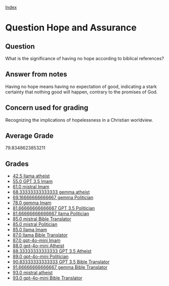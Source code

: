 
[Index](../../index.md)
# Question Hope and Assurance
## Question
What is the significance of having no hope according to biblical references?

## Answer from notes
Having no hope means having no expectation of good, indicating a stark certainty that nothing good will happen, contrary to the promises of God.

## Concern used for grading
Recognizing the implications of hopelessness in a Christian worldview.

## Average Grade
79.8348623853211

## Grades
 * [42.5 llama atheist](../answers/llama_atheist/Hope_and_Assurance.md)
 * [55.0 GPT 3.5 Imam](../answers/GPT_3.5_Imam/Hope_and_Assurance.md)
 * [61.0 mistral Imam](../answers/mistral_Imam/Hope_and_Assurance.md)
 * [68.33333333333333 gemma atheist](../answers/gemma_atheist/Hope_and_Assurance.md)
 * [69.16666666666667 gemma Politician](../answers/gemma_Politician/Hope_and_Assurance.md)
 * [78.0 gemma Imam](../answers/gemma_Imam/Hope_and_Assurance.md)
 * [81.66666666666667 GPT 3.5 Politician](../answers/GPT_3.5_Politician/Hope_and_Assurance.md)
 * [81.66666666666667 llama Politician](../answers/llama_Politician/Hope_and_Assurance.md)
 * [85.0 mistral Bible Translator](../answers/mistral_Bible_Translator/Hope_and_Assurance.md)
 * [85.0 mistral Politician](../answers/mistral_Politician/Hope_and_Assurance.md)
 * [85.0 llama Imam](../answers/llama_Imam/Hope_and_Assurance.md)
 * [87.0 llama Bible Translator](../answers/llama_Bible_Translator/Hope_and_Assurance.md)
 * [87.0 gpt-4o-mini Imam](../answers/gpt-4o-mini_Imam/Hope_and_Assurance.md)
 * [88.0 gpt-4o-mini Atheist](../answers/gpt-4o-mini_Atheist/Hope_and_Assurance.md)
 * [88.33333333333333 GPT 3.5 Atheist](../answers/GPT_3.5_Atheist/Hope_and_Assurance.md)
 * [89.0 gpt-4o-mini Politician](../answers/gpt-4o-mini_Politician/Hope_and_Assurance.md)
 * [90.83333333333333 GPT 3.5 Bible Translator](../answers/GPT_3.5_Bible_Translator/Hope_and_Assurance.md)
 * [91.66666666666667 gemma Bible Translator](../answers/gemma_Bible_Translator/Hope_and_Assurance.md)
 * [93.0 mistral atheist](../answers/mistral_atheist/Hope_and_Assurance.md)
 * [93.0 gpt-4o-mini Bible Translator](../answers/gpt-4o-mini_Bible_Translator/Hope_and_Assurance.md)
